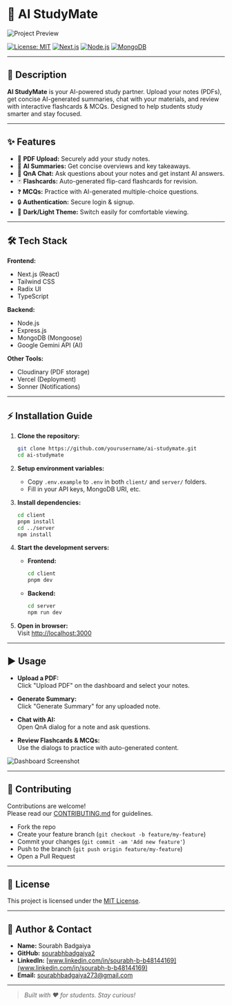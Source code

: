 # 🚀 AI StudyMate

![Project Preview](./public/preview.png) <!-- Replace with your actual image path -->

[![License: MIT](https://img.shields.io/badge/License-MIT-blue.svg)](LICENSE)
[![Next.js](https://img.shields.io/badge/Frontend-Next.js-blue)](https://nextjs.org/)
[![Node.js](https://img.shields.io/badge/Backend-Node.js-green)](https://nodejs.org/)
[![MongoDB](https://img.shields.io/badge/Database-MongoDB-brightgreen)](https://mongodb.com/)

---

## 📖 Description

**AI StudyMate** is your AI-powered study partner. Upload your notes (PDFs), get concise AI-generated summaries, chat with your materials, and review with interactive flashcards & MCQs. Designed to help students study smarter and stay focused.

---

## ✨ Features

- 📄 **PDF Upload:** Securely add your study notes.
- 🤖 **AI Summaries:** Get concise overviews and key takeaways.
- 💬 **QnA Chat:** Ask questions about your notes and get instant AI answers.
- 🃏 **Flashcards:** Auto-generated flip-card flashcards for revision.
- ❓ **MCQs:** Practice with AI-generated multiple-choice questions.
- 🔒 **Authentication:** Secure login & signup.
- 🎨 **Dark/Light Theme:** Switch easily for comfortable viewing.

---

## 🛠 Tech Stack

**Frontend:**

- Next.js (React)
- Tailwind CSS
- Radix UI
- TypeScript

**Backend:**

- Node.js
- Express.js
- MongoDB (Mongoose)
- Google Gemini API (AI)

**Other Tools:**

- Cloudinary (PDF storage)
- Vercel (Deployment)
- Sonner (Notifications)

---

## ⚡ Installation Guide

1. **Clone the repository:**

   ```sh
   git clone https://github.com/yourusername/ai-studymate.git
   cd ai-studymate
   ```

2. **Setup environment variables:**

   - Copy `.env.example` to `.env` in both `client/` and `server/` folders.
   - Fill in your API keys, MongoDB URI, etc.

3. **Install dependencies:**

   ```sh
   cd client
   pnpm install
   cd ../server
   npm install
   ```

4. **Start the development servers:**

   - **Frontend:**
     ```sh
     cd client
     pnpm dev
     ```
   - **Backend:**
     ```sh
     cd server
     npm run dev
     ```

5. **Open in browser:**  
   Visit [http://localhost:3000](http://localhost:3000)

---

## ▶️ Usage

- **Upload a PDF:**  
  Click "Upload PDF" on the dashboard and select your notes.

- **Generate Summary:**  
  Click "Generate Summary" for any uploaded note.

- **Chat with AI:**  
  Open QnA dialog for a note and ask questions.

- **Review Flashcards & MCQs:**  
  Use the dialogs to practice with auto-generated content.

<!-- Optional: Add screenshots or GIFs here -->

![Dashboard Screenshot](./public/dashboard.png)

---

## 🤝 Contributing

Contributions are welcome!  
Please read our [CONTRIBUTING.md](CONTRIBUTING.md) for guidelines.

- Fork the repo
- Create your feature branch (`git checkout -b feature/my-feature`)
- Commit your changes (`git commit -am 'Add new feature'`)
- Push to the branch (`git push origin feature/my-feature`)
- Open a Pull Request

---

## 📄 License

This project is licensed under the [MIT License](LICENSE).

---

## 👤 Author & Contact

- **Name:** Sourabh Badgaiya
- **GitHub:** [sourabhbadgaiya2](https://github.com/sourabhbadgaiya2)
- **LinkedIn:** [www.linkedin.com/in/sourabh-b-b48144169](www.linkedin.com/in/sourabh-b-b48144169)
- **Email:** sourabhbadgaiya273@gmail.com

---

> _Built with ❤️ for students. Stay curious!_
